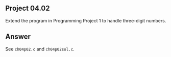 ## Project 04.02
Extend the program in Programming Project 1 to handle three-digit numbers.

## Answer
See ```ch04p02.c``` and  ```ch04p02sol.c```.

